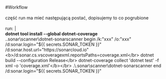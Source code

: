 #Workflow
</br></br>
część run ma mieć następującą postać, dopisujemy to co pogrubione</br></br>
run: |</br>
          <b>dotnet tool install --global dotnet-coverage</b></br>
          .\.sonar\scanner\dotnet-sonarscanner begin /k:"xxx" /o:"xxx" /d:sonar.login="${{ secrets.SONAR_TOKEN }}" /d:sonar.host.url="https://sonarcloud.io" <b>/d:sonar.cs.vscoveragexml.reportsPaths=coverage.xml</br>
          dotnet build --configuration Release</br>
          dotnet-coverage collect 'dotnet test' -f xml -o 'coverage.xml'</b></br>
          .\.sonar\scanner\dotnet-sonarscanner end /d:sonar.login="${{ secrets.SONAR_TOKEN }}"</br>
